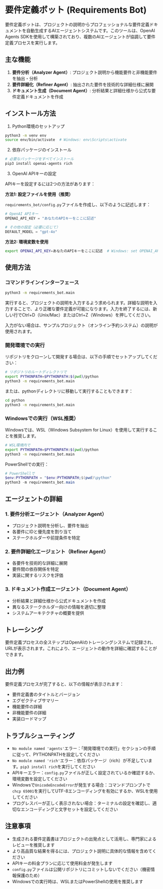 # 要件定義ボット (Requirements Bot)

要件定義ボットは、プロジェクトの説明からプロフェッショナルな要件定義ドキュメントを自動生成するAIエージェントシステムです。このツールは、OpenAI Agents SDKを使用して構築されており、複数のAIエージェントが協調して要件定義プロセスを実行します。

## 主な機能

1. **要件分析（Analyzer Agent）**: プロジェクト説明から機能要件と非機能要件を抽出・分析
2. **要件詳細化（Refiner Agent）**: 抽出された要件を技術的な詳細仕様に展開
3. **ドキュメント生成（Document Agent）**: 分析結果と詳細仕様から公式な要件定義ドキュメントを作成

## インストール方法

1. Python環境のセットアップ

```bash
python3 -m venv env
source env/bin/activate  # Windows: env\Scripts\activate
```

2. 依存パッケージのインストール

```bash
# 必要なパッケージをすべてインストール
pip3 install openai-agents rich
```

3. OpenAI APIキーの設定

APIキーを設定するには2つの方法があります：

**方法1: 設定ファイルを使用（推奨）**

`requirements_bot/config.py`ファイルを作成し、以下のように記述します：

```python
# OpenAI APIキー
OPENAI_API_KEY = "あなたのAPIキーをここに記述"

# その他の設定（必要に応じて）
DEFAULT_MODEL = "gpt-4o"
```

**方法2: 環境変数を使用**

```bash
export OPENAI_API_KEY=あなたのAPIキーをここに記述  # Windows: set OPENAI_API_KEY=your_api_key_here
```

## 使用方法

### コマンドラインインターフェース

```bash
python3 -m requirements_bot.main
```

実行すると、プロジェクトの説明を入力するよう求められます。詳細な説明を入力することで、より正確な要件定義が可能になります。入力を終了するには、新しい行でCtrl+D（Unix/Mac）またはCtrl+Z（Windows）を押してください。

入力がない場合は、サンプルプロジェクト（オンライン予約システム）の説明が使用されます。

### 開発環境での実行

リポジトリをクローンして開発する場合は、以下の手順でセットアップしてください：

```bash
# リポジトリのルートディレクトリで
export PYTHONPATH=$PYTHONPATH:$(pwd)/python
python3 -m requirements_bot.main
```

または、pythonディレクトリに移動して実行することもできます：

```bash
cd python
python3 -m requirements_bot.main
```

### Windowsでの実行（WSL推奨）

Windowsでは、WSL（Windows Subsystem for Linux）を使用して実行することを推奨します。

```bash
# WSL環境内で
export PYTHONPATH=$PYTHONPATH:$(pwd)/python
python3 -m requirements_bot.main
```

PowerShellでの実行：

```powershell
# PowerShellで
$env:PYTHONPATH = "$env:PYTHONPATH;$(pwd)\python"
python3 -m requirements_bot.main
```

## エージェントの詳細

### 1. 要件分析エージェント（Analyzer Agent）
- プロジェクト説明を分析し、要件を抽出
- 各要件にIDと優先度を割り当て
- ステークホルダーや前提条件を特定

### 2. 要件詳細化エージェント（Refiner Agent）
- 各要件を技術的な詳細に展開
- 要件間の依存関係を特定
- 実装に関するリスクを評価

### 3. ドキュメント作成エージェント（Document Agent）
- 分析結果と詳細仕様から公式ドキュメントを作成
- 異なるステークホルダー向けの情報を適切に整理
- システムアーキテクチャの概要を提供

## トレーシング

要件定義プロセスの全ステップはOpenAIのトレーシングシステムで記録され、URLが表示されます。これにより、エージェントの動作を詳細に確認することができます。

## 出力例

要件定義プロセスが完了すると、以下の情報が表示されます：

- 要件定義書のタイトルとバージョン
- エグゼクティブサマリー
- 機能要件の詳細
- 非機能要件の詳細
- 実装ロードマップ

## トラブルシューティング

- `No module named 'agents'`エラー：「開発環境での実行」セクションの手順に従って、PYTHONPATHを設定してください
- `No module named 'rich'`エラー：依存パッケージ（rich）が不足しています。`pip3 install rich`を実行してください
- APIキーエラー：`config.py`ファイルが正しく設定されているか確認するか、環境変数を設定してください
- Windowsで`UnicodeEncodeError`が発生する場合：コマンドプロンプトで`chcp 65001`を実行してUTF-8エンコーディングを有効にするか、WSLを使用してください
- プログレスバーが正しく表示されない場合：ターミナルの設定を確認し、適切なエンコーディングと文字セットを設定してください

## 注意事項

- 生成される要件定義書はプロジェクトの出発点として活用し、専門家によるレビューを推奨します
- より高品質な結果を得るには、プロジェクト説明に具体的な情報を含めてください
- APIキーの料金プランに応じて使用料金が発生します
- `config.py`ファイルは公開リポジトリにコミットしないでください（機密情報保護のため）
- Windowsでの実行時は、WSLまたはPowerShellの使用を推奨します 